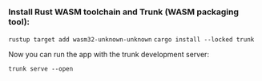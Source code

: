 ### Install Rust WASM toolchain and Trunk (WASM packaging tool):

`rustup target add wasm32-unknown-unknown`
`cargo install --locked trunk`

Now you can run the app with the trunk development server:

`trunk serve --open`